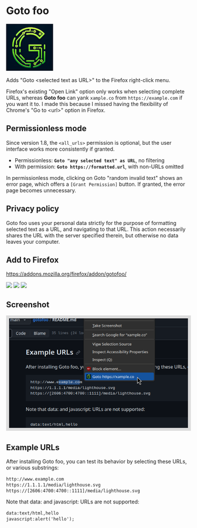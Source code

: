 # Goto foo
![](/src/icon128.png?raw=true)

Adds "Goto &lt;selected text as URL>" to the Firefox right-click menu.

Firefox's existing "Open Link" option only works when selecting complete URLs, whereas **Goto foo** can yank `xample.co` from `https://example.com` if you want it to. I made this because I missed having the flexibility of Chrome's "Go to &lt;url>" option in Firefox.

## Permissionless mode

Since version 1.8, the `<all_urls>` permission is optional, but the user interface works more consistently if granted.

- Permissionless: **`Goto "any selected text" as URL`**, no filtering
- With permission: **`Goto https://formatted.url`**, with non-URLs omitted

In permissionless mode, clicking on Goto "random invalid text" shows an error page, which offers a `[Grant Permission]` button.  If granted, the error page becomes unnecessary.

## Privacy policy

Goto foo uses your personal data strictly for the purpose of formatting selected text as a URL, and navigating to that URL. This action necessarily shares the URL with the server specified therein, but otherwise no data leaves your computer.

## Add to Firefox
https://addons.mozilla.org/firefox/addon/gotofoo/  

<picture><img src="https://badgen.net/amo/v/gotofoo"></picture>
<picture><img src="https://badgen.net/amo/users/gotofoo"></picture>
<picture><img src="https://badgen.net/amo/rating/gotofoo"></picture>

## Screenshot
![Screenshot](/misc/screenshot_640x400.png?raw=true)

## Example URLs

After installing Goto foo, you can test its behavior by selecting these URLs, or various substrings:

```
http://www.example.com
https://1.1.1.1/media/lighthouse.svg
https://[2606:4700:4700::1111]/media/lighthouse.svg
```

Note that data: and javascript: URLs are not supported:

```
data:text/html,hello
javascript:alert('hello');
```
